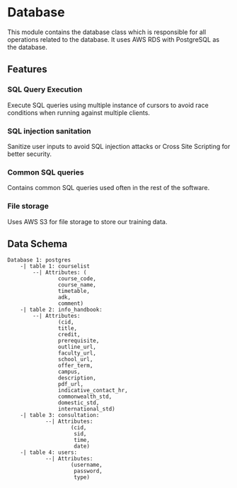 # Database
This module contains the database class which is responsible for all operations related to the database. It uses AWS RDS with PostgreSQL as the database.

## Features
### SQL Query Execution
Execute SQL queries using multiple instance of cursors to avoid race conditions when running against multiple clients. 

### SQL injection sanitation
Sanitize user inputs to avoid SQL injection attacks or Cross Site Scripting for better security.

### Common SQL queries
Contains common SQL queries used often in the rest of the software.

### File storage
Uses AWS S3 for file storage to store our training data.

## Data Schema
```
Database 1: postgres
    -| table 1: courselist 
        --| Attributes: (
                course_code, 
                course_name, 
                timetable, 
                adk, 
                comment)
    -| table 2: info_handbook:
        --| Attributes: 
                (cid, 
                title, 
                credit, 
                prerequisite, 
                outline_url, 
                faculty_url, 
                school_url, 
                offer_term,           
                campus, 
                description, 
                pdf_url, 
                indicative_contact_hr, 
                commonwealth_std, 
                domestic_std,
                international_std)
    -| table 3: consultation:
            --| Attributes:
                    (cid,
                     sid,
                     time,
                     date)
    -| table 4: users:
            --| Attributes:
                    (username,
                     password,
                     type)
```